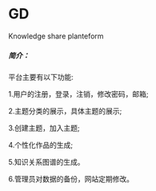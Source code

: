 # GD
Knowledge share planteform

##### 简介：

平台主要有以下功能:

1.用户的注册，登录，注销，修改密码，邮箱;

2.主题分类的展示，具体主题的展示;

3.创建主题，加入主题;

4.个性化作品的生成;

5.知识关系图谱的生成。

6.管理员对数据的备份，网站定期修改。
